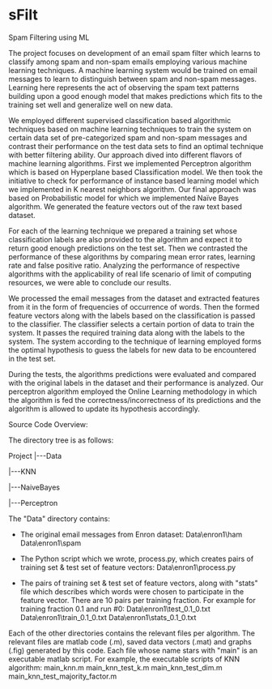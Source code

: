 sFilt
=====

Spam Filtering using ML

The project focuses on development of an email spam filter which learns to classify among spam and non-spam emails employing various machine learning techniques. A machine learning system would be trained on email messages to learn to distinguish between spam and non-spam messages. Learning here represents the act of observing the spam text patterns building upon a good enough model that makes predictions which fits to the training set well and generalize well on new data.

We employed different supervised classification based algorithmic techniques based on machine learning techniques to train the system on certain data set of pre-categorized spam and non-spam messages and contrast their performance on the test data sets to find an optimal technique with better filtering ability. Our approach dived into different flavors of machine learning algorithms. First we implemented Perceptron algorithm which is based on Hyperplane based Classification model. We then took the initiative to check for performance of instance based learning model which we implemented in K nearest neighbors algorithm. Our final approach was based on Probabilistic model for which we implemented Naïve Bayes algorithm. We generated the feature vectors out of the raw text based dataset.

For each of the learning technique we prepared a training set whose classification labels are also provided to the algorithm and expect it to return good enough predictions on the test set. Then we contrasted the performance of these algorithms by comparing mean error rates, learning
rate and false positive ratio. Analyzing the performance of respective algorithms with the applicability of real life scenario of limit of computing resources, we were able to conclude our results.

We processed the email messages from the dataset and extracted features from it in the form of frequencies of occurrence of words. Then the formed feature vectors along with the labels based on the classification is passed to the classifier. The classifier selects a certain portion of data to train the system. It passes the required training data along with the labels to the system. The system according to the technique of learning employed forms the optimal hypothesis to guess the labels for new data to be encountered in the test set.

During the tests, the algorithms predictions were evaluated and compared with the original labels in the dataset and their performance is analyzed. Our perceptron algorithm employed the Online Learning methodology in which the algorithm is fed the correctness/incorrectness of its predictions and the algorithm is allowed to update its hypothesis accordingly.

Source Code Overview:

The directory tree is as follows:

Project
   |---Data
   
   |---KNN
   
   |---NaiveBayes
   
   |---Perceptron


The "Data" directory contains:
 - The original email messages from Enron dataset:
   Data\enron1\ham
   Data\enron1\spam
  
 - The Python script which we wrote, process.py, which creates pairs of training set & test set of feature vectors:
   Data\enron1\process.py
   
 - The pairs of training set & test set of feature vectors, along with "stats" file which describes which words were chosen to participate in the feature vector. There are 10 pairs per training fraction. For example for training fraction 0.1 and run #0:
   Data\enron1\test_0.1_0.txt
   Data\enron1\train_0.1_0.txt
   Data\enron1\stats_0.1_0.txt
   
Each of the other directories contains the relevant files per algorithm. The relevant files are matlab code (.m), saved data vectors (.mat) and graphs (.fig) generated by this code.
Each file whose name stars with "main" is an executable matlab script.
For example, the executable scripts of KNN algorithm:
main_knn.m
main_knn_test_k.m
main_knn_test_dim.m
main_knn_test_majority_factor.m
